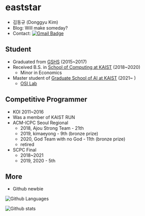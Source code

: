 
# eaststar
- 김동규 (Donggyu Kim)
- Blog: Will make someday?
- Contact: [![Gmail Badge](https://img.shields.io/badge/Gmail-d14836?style=flat-square&logo=Gmail&logoColor=white&link=mailto:eaststar9979@gmail.com)](mailto:eaststar9979@gmail.com)

## Student
- Graduated from [GSHS](https://www.gs.hs.kr) (2015~2017)
- Received B.S. in [School of Computing at KAIST](https://cs.kaist.ac.kr) (2018~2020)
	- Minor in Economics
- Master student of [Graduate School of AI at KAIST](http://gsai.kaist.ac.kr/?lang=ko) (2021~ )
	- [OSI Lab](http://osi.kaist.ac.kr/home/)

## Competitive Programmer
- KOI 2011~2016
- Was a member of KAIST RUN
- ACM-ICPC Seoul Regional
	- 2018, Ajou Strong Team - 21th
	- 2019, kimaeyong - 9th (bronze prize)
	- 2020, God Team with no God - 11th (bronze prize)
	- retired
- SCPC Final
	- 2018~2021
	- 2019, 2020 - 5th

## More
- Github newbie

![Github Languages](https://github-readme-stats.vercel.app/api/top-langs/?username=EaststarKim)

![Github stats](https://github-readme-stats.vercel.app/api?username=EaststarKim)
